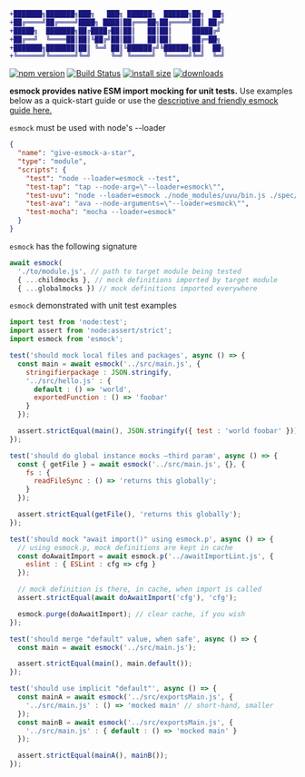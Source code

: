 ```diff
+███████╗███████╗███╗   ███╗ ██████╗  ██████╗██╗  ██╗
+██╔════╝██╔════╝████╗ ████║██╔═══██╗██╔════╝██║ ██╔╝
+█████╗  ███████╗██╔████╔██║██║   ██║██║     █████╔╝ 
+██╔══╝  ╚════██║██║╚██╔╝██║██║   ██║██║     ██╔═██╗ 
+███████╗███████║██║ ╚═╝ ██║╚██████╔╝╚██████╗██║  ██╗
+╚══════╝╚══════╝╚═╝     ╚═╝ ╚═════╝  ╚═════╝╚═╝  ╚═╝
```
[![npm version](https://badge.fury.io/js/esmock.svg)](https://badge.fury.io/js/esmock) [![Build Status](https://github.com/iambumblehead/esmock/workflows/nodejs-ci/badge.svg)][2] [![install size](https://packagephobia.now.sh/badge?p=esmock)](https://packagephobia.now.sh/result?p=esmock) [![downloads](https://badgen.now.sh/npm/dm/esmock)](https://npmjs.org/package/esmock)

**esmock provides native ESM import mocking for unit tests.** Use examples below as a quick-start guide or use the [descriptive and friendly esmock guide here.][10]

[10]: https://github.com/iambumblehead/esmock/wiki
[0]: http://www.bumblehead.com "bumblehead"
[1]: https://github.com/iambumblehead/esmock/workflows/nodejs-ci/badge.svg "nodejs-ci pipeline"
[2]: https://github.com/iambumblehead/esmock "esmock"



`esmock` must be used with node's --loader
``` json
{
  "name": "give-esmock-a-star",
  "type": "module",
  "scripts": {
    "test": "node --loader=esmock --test",
    "test-tap": "tap --node-arg=\"--loader=esmock\"",
    "test-uvu": "node --loader=esmock ./node_modules/uvu/bin.js ./spec/",
    "test-ava": "ava --node-arguments=\"--loader=esmock\"",
    "test-mocha": "mocha --loader=esmock"
  }
}
```

`esmock` has the following signature
``` javascript
await esmock(
  './to/module.js', // path to target module being tested
  { ...childmocks }, // mock definitions imported by target module
  { ...globalmocks }) // mock definitions imported everywhere
```

`esmock` demonstrated with unit test examples
``` javascript
import test from 'node:test';
import assert from 'node:assert/strict';
import esmock from 'esmock';

test('should mock local files and packages', async () => {
  const main = await esmock('../src/main.js', {
    stringifierpackage : JSON.stringify,
    '../src/hello.js' : {
      default : () => 'world',
      exportedFunction : () => 'foobar'
    }
  });

  assert.strictEqual(main(), JSON.stringify({ test : 'world foobar' }));
});

test('should do global instance mocks —third param', async () => {
  const { getFile } = await esmock('../src/main.js', {}, {
    fs : {
      readFileSync : () => 'returns this globally';
    }
  });

  assert.strictEqual(getFile(), 'returns this globally');
});

test('should mock "await import()" using esmock.p', async () => {
  // using esmock.p, mock definitions are kept in cache
  const doAwaitImport = await esmock.p('../awaitImportLint.js', {
    eslint : { ESLint : cfg => cfg }
  });

  // mock definition is there, in cache, when import is called
  assert.strictEqual(await doAwaitImport('cfg'), 'cfg');

  esmock.purge(doAwaitImport); // clear cache, if you wish
});

test('should merge "default" value, when safe', async () => {
  const main = await esmock('../src/main.js');

  assert.strictEqual(main(), main.default());
});

test('should use implicit "default"', async () => {
  const mainA = await esmock('../src/exportsMain.js', {
    '../src/main.js' : () => 'mocked main' // short-hand, smaller
  });
  const mainB = await esmock('../src/exportsMain.js', {
    '../src/main.js' : { default : () => 'mocked main' }
  });

  assert.strictEqual(mainA(), mainB());
});
```
